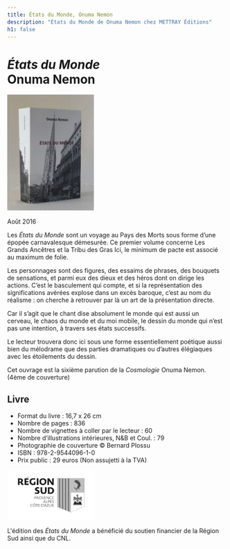 ```yaml
---
title: États du Monde, Onuma Nemon
description: "États du Monde de Onuma Nemon chez METTRAY Éditions"
h1: false
---
```


<h1><em>États du Monde</em><br>Onuma Nemon</h1>
<img class="right" src="/files/livre-on/couverture-on.jpg" alt="Onuma Nemon, États du Monde : Couverture">
<p class="date">Août 2016</p>
<p>Les <em>États du Monde</em> sont un voyage au Pays des Morts sous forme d’une épopée carnavalesque démesurée. Ce premier volume concerne Les Grands Ancêtres et la Tribu des Gras Ici, le minimum de pacte est associé au maximum de folie.</p>
<p>Les personnages sont des figures, des essaims de phrases, des bouquets de sensations, et parmi eux des dieux et des héros dont on dirige les actions. C’est le basculement qui compte, et si la représentation des significations avérées explose dans un excès baroque, c’est au nom du réalisme : on cherche à retrouver par là un art de la présentation directe.</p>
<p>Car il s’agit que le chant dise absolument le monde qui est aussi un cerveau, le chaos du monde et du moi mobile, le dessin du monde qui n’est pas une intention, à travers ses états successifs.</p>
<p>Le lecteur trouvera donc ici sous une forme essentiellement poétique aussi bien du mélodrame que des parties dramatiques ou d’autres élégiaques avec les étoilements du dessin.</p>
<p>Cet ouvrage est la sixième parution de la <em>Cosmologie</em> Onuma Nemon. (4ème de couverture)</p>
<h2>Livre</h2>
<ul class="no-bullets">
  <li>Format du livre : 16,7 x 26 cm</li>
  <li>Nombre de pages : 836</li>
  <li>Nombre de vignettes à coller par le lecteur : 60</li>
  <li>Nombre d’illustrations intérieures, N&B et Coul. : 79</li>
  <li>Photographie de couverture © Bernard Plossu</li>
  <li>ISBN : 978-2-9544096-1-0</li>
  <li>Prix public : 29 euros (Non assujetti à la TVA)</li>
</ul>

<section class="credits">
  <img src="/files/logo-region-sud.jpg" alt="Logo région Sud" width="200" height="115" />
  <p>L'édition des <em>États du Monde</em> a bénéficié du soutien financier de la Région Sud ainsi que du CNL.</p>
</section>